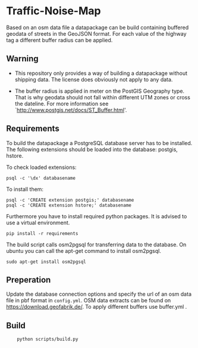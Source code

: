 # Traffic-Noise-Map

Based on an osm data file a datapackage can be build containing buffered geodata of streets in 
the GeoJSON format. For each value of the highway tag a different buffer radius can be applied. 

## Warning

* This repository only provides a way of building a datapackage without shipping data. The license does obviously not apply to any data.

* The buffer radius is applied in meter on the PostGIS Geography type. That is why geodata should not fall within different UTM zones or cross the dateline. For more information see `http://www.postgis.net/docs/ST_Buffer.html'.

## Requirements

To build the datapackage a PostgreSQL database server has to be installed.
The following extensions should be loaded into the database: postgis, hstore.

To check loaded extensions:

    psql -c '\dx' databasename

To install them:

    psql -c 'CREATE extension postgis;' databasename
    psql -c 'CREATE extension hstore;' databasename

Furthermore you have to install required python packages. It is advised to use
a virtual environment.

    pip install -r requirements

The build script calls osm2pgsql for transferring data to the database. On ubuntu
you can call the apt-get command to install osm2pgsql.

    sudo apt-get install osm2pgsql

## Preperation

Update the database connection options and specify the url of an
osm data file in pbf format in `config.yml`. OSM data extracts can be found on https://download.geofabrik.de/. To apply different buffers use buffer.yml .

## Build

        python scripts/build.py
